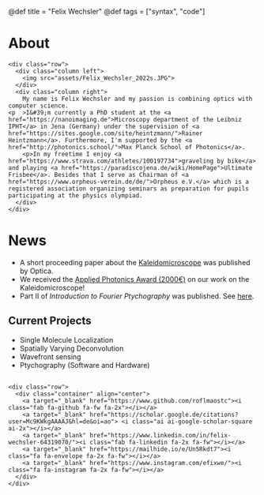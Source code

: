 @def title = "Felix Wechsler"
@def tags = ["syntax", "code"]

# About 


<!-- raw html to allow a responsive row  -->
~~~
<div class="row">
  <div class="column left">
    <img src="assets/Felix_Wechsler_2022s.JPG">
  </div>
  <div class="column right">
    My name is Felix Wechsler and my passion is combining optics with computer science.
<p  >I&#39;m currently a PhD student at the <a href="https://nanoimaging.de">Microscopy department of the Leibniz IPHT</a> in Jena (Germany) under the supervision of <a href="https://sites.google.com/site/heintzmann/">Rainer Heintzmann</a>. Furthermore, I'm supported by the <a href="http://photonics.school/">Max Planck School of Photonics</a>.
    <p>In my freetime I enjoy <a href="https://www.strava.com/athletes/100197734">graveling by bike</a> and playing <a href="https://paradiscojena.de/wiki/HomePage">Ultimate Frisbee</a>. Besides that I serve as Chairman of <a href="https://www.orpheus-verein.de/de/">Orpheus e.V.</a> which is a registered association organizing seminars as preparation for pupils participating at the physics olympiad. 
  </div>
</div>
~~~


# News
* A short proceeding paper about the [Kaleidomicroscope](https://opg.optica.org/abstract.cfm?uri=COSI-2022-CTu4F.5) was published by Optica.
* We received the [Applied Photonics Award (2000€)](https://www.iof.fraunhofer.de/de/presse-medien/pressemitteilungen/2022/applied-photonics-award-2022-verliehen.html) on our work on the Kaleidomicroscope!
* Part II of *Introduction to Fourier Ptychography* was published. See [here](https://doi.org/10.1017/S1551929522001055).


## Current Projects 
* Single Molecule Localization 
* Spatially Varying Deconvolution
* Wavefront sensing
* Ptychography (Software and Hardware)


##
~~~
<div class="row">
  <div class="container" align="center">
    <a target="_blank" href="https://www.github.com/roflmaostc"><i class="fab fa-github fa-fw fa-2x"></i></a>
    <a target="_blank" href="https://scholar.google.de/citations?user=Mc9KWkgAAAAJ&hl=de&oi=ao"> <i class="ai ai-google-scholar-square ai-2x"></i></a>
    <a target="_blank" href="https://www.linkedin.com/in/felix-wechsler-64319070/"><i class="fab fa-linkedin fa-2x fa-fw"></i></a>
    <a target="_blank" href="https://mailhide.io/e/Un5Rkdt7"><i class="fa fa-envelope fa-2x fa-fw"></i></a>
    <a target="_blank" href="https://www.instagram.com/efixwe/"><i class="fa fa-instagram fa-2x fa-fw"></i></a>
  </div> 
</div>
~~~
